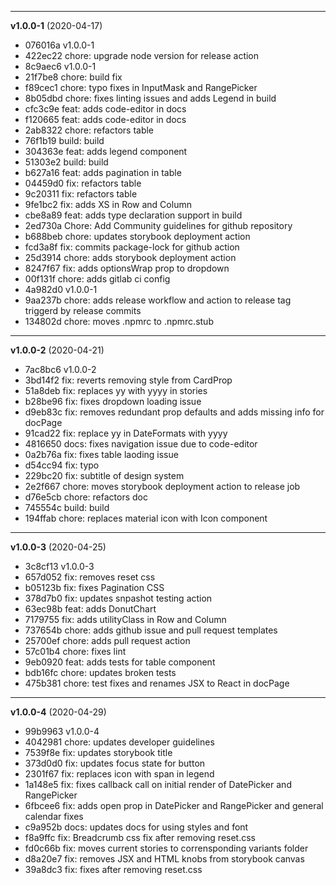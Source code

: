 
-------------------
 **v1.0.0-1**  (2020-04-17) 

* 076016a v1.0.0-1
* 422ec22 chore: upgrade node version for release action
* 8c9aec6 v1.0.0-1
* 21f7be8 chore: build fix
* f89cec1 chore: typo fixes in InputMask and RangePicker
* 8b05dbd chore: fixes linting issues and adds Legend in build
* cfc3c9e feat: adds code-editor in docs
* f120665 feat: adds code-editor in docs
* 2ab8322 chore: refactors table
* 76f1b19 build: build
* 304363e feat: adds legend component
* 51303e2 build: build
* b627a16 feat: adds pagination in table
* 04459d0 fix: refactors table
* 9c20311 fix: refactors table
* 9fe1bc2 fix: adds XS in Row and Column
* cbe8a89 feat: adds type declaration support in build
* 2ed730a Chore: Add Community guidelines for github repository
* b688beb chore: updates storybook deployment action
* fcd3a8f fix: commits package-lock for github action
* 25d3914 chore: adds storybook deployment action
* 8247f67 fix: adds optionsWrap prop to dropdown
* 00f131f chore: adds gitlab ci config
* 4a982d0 v1.0.0-1
* 9aa237b chore: adds release workflow and action to release tag triggerd by release commits
* 134802d chore: moves .npmrc to .npmrc.stub

-------------------
 **v1.0.0-2**  (2020-04-21) 

* 7ac8bc6 v1.0.0-2
* 3bd14f2 fix: reverts removing style from CardProp
* 51a8deb fix: replaces yy with yyyy in stories
* b28be96 fix: fixes dropdown loading issue
* d9eb83c fix: removes redundant prop defaults and adds missing info for docPage
* 91cad22 fix: replace yy in DateFormats with yyyy
* 4816650 docs: fixes navigation issue due to code-editor
* 0a2b76a fix: fixes table laoding issue
* d54cc94 fix: typo
* 229bc20 fix: subtitle of design system
* 2e2f667 chore: moves storybook deployment action to release job
* d76e5cb chore: refactors doc
* 745554c build: build
* 194ffab chore: replaces material icon with Icon component

-------------------
 **v1.0.0-3**  (2020-04-25) 

* 3c8cf13 v1.0.0-3
* 657d052 fix: removes reset css
* b05123b fix: fixes Pagination CSS
* 378d7b0 fix: updates snpashot testing action
* 63ec98b feat: adds DonutChart
* 7179755 fix: adds utilityClass in Row and Column
* 737654b chore: adds github issue and pull request templates
* 25700ef chore: adds pull request action
* 57c01b4 chore: fixes lint
* 9eb0920 feat: adds tests for table component
* bdb16fc chore: updates broken tests
* 475b381 chore: test fixes and renames JSX to React in docPage

-------------------
 **v1.0.0-4**  (2020-04-29) 

* 99b9963 v1.0.0-4
* 4042981 chore: updates developer guidelines
* 7539f8e fix: updates storybook title
* 373d0d0 fix: updates focus state for button
* 2301f67 fix: replaces icon with span in legend
* 1a148e5 fix: fixes callback call on initial render of DatePicker and RangePicker
* 6fbcee6 fix: adds open prop in DatePicker and RangePicker and general calendar fixes
* c9a952b docs: updates docs for using styles and font
* f8a9ffc fix: Breadcrumb css fix after removing reset.css
* fd0c66b fix: moves current stories to corrensponding variants folder
* d8a20e7 fix: removes JSX and HTML knobs from storybook canvas
* 39a8dc3 fix: fixes after removing reset.css
